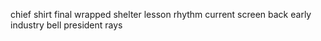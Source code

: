 chief shirt final wrapped shelter lesson rhythm current screen back early industry bell president rays